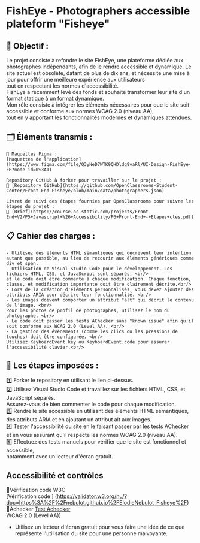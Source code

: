 # FishEye - Photographers accessible plateform "Fisheye"

## 🎯 Objectif :

Le projet consiste à refondre le site FishEye, une plateforme dédiée aux photographes indépendants, afin de le rendre accessible et dynamique. 
Le site actuel est obsolète, datant de plus de dix ans, et nécessite une mise à jour pour offrir une meilleure expérience aux utilisateurs <br/>
tout en respectant les normes d'accessibilité. <br/> 
FishEye a récemment levé des fonds et souhaite transformer leur site d'un format statique à un format dynamique. <br/>
Mon rôle consiste à intégrer les éléments nécessaires pour que le site soit accessible et conforme aux normes WCAG 2.0 (niveau AA),<br/> 
tout en y apportant les fonctionnalités modernes et dynamiques attendues.<br/>

## 🗂️ Éléments transmis :

    🔗 Maquettes Figma :
    [Maquettes de l'application] (https://www.figma.com/file/Q3yNeD7WTK9QHDldg9vaRl/UI-Design-FishEye-FR?node-id=0%3A1)

    Repository GitHub à forker pour travailler sur le projet :
    🔗 [Repository GitHub](https://github.com/OpenClassrooms-Student-Center/Front-End-Fisheye/blob/main/data/photographers.json)

    Livret de suivi des étapes fournies par OpenClassrooms pour suivre les étapes du projet :
    🔗 [Brief](https://course.oc-static.com/projects/Front-End+V2/P5+Javascript+%26+Accessibility/P6+Front-End+-+Etapes+cles.pdf)

## 📋 Cahier des charges :

    - Utilisez des éléments HTML sémantiques qui décrivent leur intention autant que possible, au lieu de recourir aux éléments génériques comme div et span.
    - Utilisation de Visual Studio Code pour le développement. Les fichiers HTML, CSS, et JavaScript sont séparés, <br/>
    et le code doit être commenté à chaque modification. Chaque fonction, classe, et modification importante doit être clairement décrite.<br/>
    - Lors de la création d'éléments personnalisés, vous devez ajouter des attributs ARIA pour décrire leur fonctionnalité. <br/>
    - Les images doivent comporter un attribut "alt" qui décrit le contenu de l'image. <br/>
    Pour les photos de profil de photographes, utilisez le nom du photographe. <br/>
    - Le code doit passer les tests AChecker sans "known issue" afin qu'il soit conforme aux WCAG 2.0 (Level AA). <br/>
    - La gestion des événements (comme les clics ou les pressions de touches) doit être configurée. <br/>
    Utilisez KeyboardEvent.key ou KeyboardEvent.code pour assurer l'accessibilité clavier.<br/>

## 🔧 Les étapes imposées :

1️⃣ Forker le repository en utilisant le lien ci-dessus. <br/>
2️⃣ Utilisez Visual Studio Code et travaillez sur les fichiers HTML, CSS, et JavaScript séparés.<br/>
 Assurez-vous de bien commenter le code pour chaque modification.<br/>
3️⃣ Rendre le site accessible en utilisant des éléments HTML sémantiques, <br/>
des attributs ARIA et en ajoutant un attribut alt aux images. <br/>
4️⃣ Tester l'accessibilité du site en le faisant passer par les tests AChecker <br/>
et en vous assurant qu'il respecte les normes WCAG 2.0 (niveau AA). <br/>
5️⃣ Effectuez des tests manuels pour vérifier que le site est fonctionnel et accessible,<br/>
 notamment avec un lecteur d'écran gratuit.<br/>


## Accessibilité et contrôles 
🔗Vérification code W3C<br/>
[Vérification code ] (https://validator.w3.org/nu/?doc=https%3A%2F%2Fnebulot.github.io%2FElodieNebulot_Fisheye%2F)<br/>
🔗Achecker
[Test Achecker](https://achecker.achecks.ca)<br/>
WCAG 2.0 (Level AA))<br/>
- Utilisez un lecteur d'écran gratuit pour vous faire une idée de ce que
représente l'utilisation du site pour une personne malvoyante.
